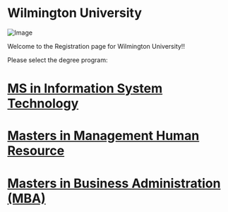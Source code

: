 # Wilmington University

![Image](http://ccp.edu/sites/default/files/images/CollegePublicArt/wilmington.png)


Welcome to the Registration page for Wilmington University!!

Please select the degree program:
# [MS in Information System Technology](link1.md)
# [Masters in  Management Human Resource](link2.md)
# [Masters in Business Administration (MBA)](link3.md)


